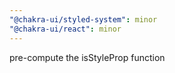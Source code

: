 ```yaml
---
"@chakra-ui/styled-system": minor
"@chakra-ui/react": minor
---
```


pre-compute the isStyleProp function

